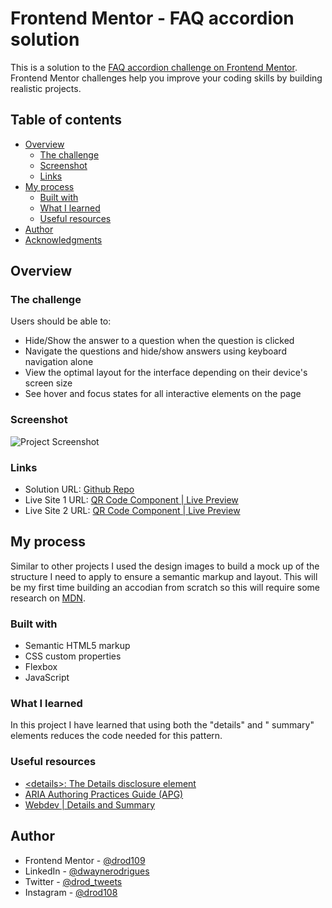 # Frontend Mentor - FAQ accordion solution

This is a solution to the [FAQ accordion challenge on Frontend Mentor](https://www.frontendmentor.io/challenges/faq-accordion-wyfFdeBwBz). Frontend Mentor challenges help you improve your coding skills by building realistic projects.

## Table of contents

- [Overview](#overview)
  - [The challenge](#the-challenge)
  - [Screenshot](#screenshot)
  - [Links](#links)
- [My process](#my-process)
  - [Built with](#built-with)
  - [What I learned](#what-i-learned)
  - [Useful resources](#useful-resources)
- [Author](#author)
- [Acknowledgments](#acknowledgments)

## Overview

### The challenge

Users should be able to:

- Hide/Show the answer to a question when the question is clicked
- Navigate the questions and hide/show answers using keyboard navigation alone
- View the optimal layout for the interface depending on their device's screen size
- See hover and focus states for all interactive elements on the page

### Screenshot

![Project Screenshot](https://i.postimg.cc/xT5Yp5M8/Screenshot-2024-01-02-150302.png)

### Links

- Solution URL: [Github Repo](https://github.com/drod109/faq-accordion)
- Live Site 1 URL: [QR Code Component | Live Preview](https://drod109.github.io/faq-accordion/)
- Live Site 2 URL: [QR Code Component | Live Preview](https://codepen.io/drodrigues/full/WNmQLJa)

## My process

Similar to other projects I used the design images to build a mock up of the structure I need to apply to ensure a semantic markup and layout. This will be my first time building an accodian from scratch so this will require some research on [MDN](https://developer.mozilla.org/en-US/).

### Built with

- Semantic HTML5 markup
- CSS custom properties
- Flexbox
- JavaScript

### What I learned

In this project I have learned that using both the "details" and " summary" elements reduces
the code needed for this pattern.

### Useful resources

- [&#60;details&#62;&#58; The Details disclosure element](https://developer.mozilla.org/en-US/docs/Web/HTML/Element/details)
- [ARIA Authoring Practices Guide (APG)](https://www.w3.org/WAI/ARIA/apg/patterns/accordion/examples/accordion/)
- [Webdev | Details and Summary](https://web.dev/learn/html/details)

## Author

- Frontend Mentor - [@drod109](https://www.frontendmentor.io/profile/drod109)
- LinkedIn - [@dwaynerodrigues](https://www.linkedin.com/in/dwaynerodrigues/)
- Twitter - [@drod_tweets](https://www.twitter.com/drod_tweets)
- Instagram - [@drod108](https://www.instagram.com/drod108/)
